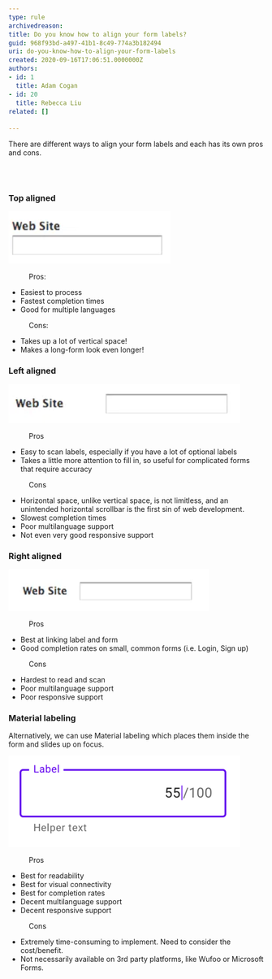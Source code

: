 ```yaml
---
type: rule
archivedreason: 
title: Do you know how to align your form labels?
guid: 968f93bd-a497-41b1-8c49-774a3b182494
uri: do-you-know-how-to-align-your-form-labels
created: 2020-09-16T17:06:51.0000000Z
authors:
- id: 1
  title: Adam Cogan
- id: 20
  title: Rebecca Liu
related: []

---
```



<p class="ssw15-rteElement-P">​There are different​ ways to align your form labels and each has its own pros and cons.<br></p>
<br><excerpt class='endintro'></excerpt><br>
<h3 class="ssw15-rteElement-H3">T​op aligned</h3><dl class="image"><dt><img src="label-top-aligned.png" alt="label-top-aligned.png" /></dt></dl><dd class="ssw15-rteElement-FigureGood">Pros:<br></dd><p></p><ul><li>Easiest to process</li><li>Fastest completion times</li><li>Good for multiple languages</li></ul><dd class="ssw15-rteElement-FigureBad">Cons:<br></dd><ul><li>Takes up a lot of vertical space!</li><li>Makes a long-form look even longer!</li></ul><h3 class="ssw15-rteElement-H3">Left aligned<br></h3><dl class="image"><dt><img src="label-left-aligned.png" alt="label-left-aligned.png" /></dt></dl><dd class="ssw15-rteElement-FigureGood">Pros​<br></dd><ul><li>Easy to scan labels, especially if you have a lot of optional labels</li><li>Takes a little more attention to fill in, so useful for complicated forms that require accuracy<br></li></ul><dd class="ssw15-rteElement-FigureBad">Cons<br></dd><ul><li>Horizontal space, unlike vertical space, is not limitless, and an unintended horizontal scrollbar is the first sin of web development.</li><li>Slowest completion times</li><li>Poor multilanguage support</li><li>Not even very good responsive support<br></li></ul><h3 class="ssw15-rteElement-H3">Right aligned​</h3><dl class="image"><dt><img src="label-right-aligned.png" alt="label-right-aligned.png" /></dt></dl><dd class="ssw15-rteElement-FigureGood">Pros​<br></dd><ul><li>Best at linking label and form</li><li>Good completion rates on small, common forms (i.e. Login, Sign up)<br></li></ul><dd class="ssw15-rteElement-FigureBad">Cons<br></dd><ul><li>Hardest to read and scan</li><li>Poor multilanguage support</li><li>Poor responsive support<br></li></ul><h3 class="ssw15-rteElement-H3">Material labeling</h3><div>​​Alternatively, we can use Material labeling which places them inside the form and slides up on focus.<p></p><dl class="image"><dt><img src="label-material-labeling.png" alt="label-material-labeling.png" />​</dt></dl><dd class="ssw15-rteElement-FigureGood">Pros<br></dd><ul><li>Best for readability</li><li>Best for visual connectivity</li><li>Best for completion rates</li><li>Decent multilanguage support</li><li>Decent responsive support<br></li></ul><dd class="ssw15-rteElement-FigureBad">Cons​​<br></dd><ul><li>Extremely time-consuming to implement. Need to consider the cost/benefit. </li><li>Not necessarily available on 3rd party platforms, like Wufoo or Microsoft Forms.<br></li></ul><p></p></div>


